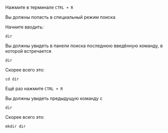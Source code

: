 Нажмите в терминале `CTRL + R`

Вы должны попасть в специальный режим поиска

Начните вводить:

```shell
dir
```

Вы должны увидеть в панели поиска последнюю введённую команду, в которой встречается

```shell
dir
```

Скорее всего это:

```shell
cd dir
```

Ещё раз нажмите `CTRL + R`

Вы должны увидеть предыдущую команду с

```shell
dir
```

Скорее всего это:

```shell
mkdir dir
```

